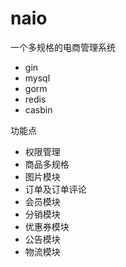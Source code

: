 # naio

一个多规格的电商管理系统

- gin
- mysql
- gorm
- redis
- casbin

功能点
- 权限管理
- 商品多规格
- 图片模块
- 订单及订单评论
- 会员模块
- 分销模块
- 优惠券模块
- 公告模块
- 物流模块